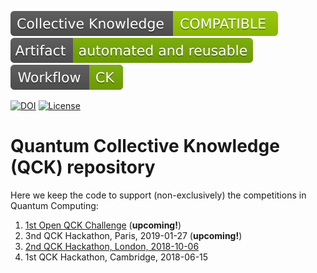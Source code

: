 [![compatibility](https://github.com/ctuning/ck-guide-images/blob/master/ck-compatible.svg)](https://github.com/ctuning/ck)
[![automation](https://github.com/ctuning/ck-guide-images/blob/master/ck-artifact-automated-and-reusable.svg)](http://cTuning.org/ae)
[![workflow](https://github.com/ctuning/ck-guide-images/blob/master/ck-workflow.svg)](http://cKnowledge.org)

[![DOI](https://zenodo.org/badge/131708254.svg)](https://zenodo.org/badge/latestdoi/131708254)
[![License](https://img.shields.io/badge/License-BSD%203--Clause-blue.svg)](https://opensource.org/licenses/BSD-3-Clause)

# Quantum Collective Knowledge (QCK) repository

Here we keep the code to support (non-exclusively) the competitions in Quantum Computing:

1. [1st Open QCK Challenge](https://github.com/ctuning/ck-quantum/tree/master/module/challenge.vqe) (**upcoming!**)
1. 3nd QCK Hackathon, Paris, 2019-01-27 (**upcoming!**)
1. [2nd QCK Hackathon, London, 2018-10-06](https://github.com/ctuning/ck-quantum/tree/master/module/hackathon.20181006)
1. 1st QCK Hackathon, Cambridge, 2018-06-15

